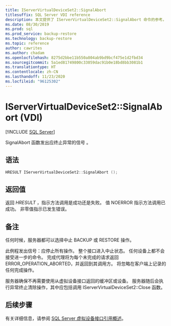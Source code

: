 ```yaml
---
title: IServerVirtualDeviceSet2::SignalAbort
titlesuffix: SQL Server VDI reference
description: 本文提供了 IServerVirtualDeviceSet2::SignalAbort 命令的参考。
ms.date: 08/30/2019
ms.prod: sql
ms.prod_service: backup-restore
ms.technology: backup-restore
ms.topic: reference
author: cawrites
ms.author: chadam
ms.openlocfilehash: 8275d2bbe11b550a804ab9bd9bcf475e1d2fbd34
ms.sourcegitcommit: 5a1ed81749800c33059dac91b0e18bd8bb3081b1
ms.translationtype: HT
ms.contentlocale: zh-CN
ms.lasthandoff: 11/23/2020
ms.locfileid: "96125302"
---
```

# <a name="iservervirtualdeviceset2signalabort-vdi"></a>IServerVirtualDeviceSet2::SignalAbort (VDI)

[!INCLUDE [SQL Server](../../../includes/applies-to-version/sqlserver.md)]

SignalAbort 函数发出应终止异常的信号  。

## <a name="syntax"></a>语法

```c
HRESULT IServerVirtualDeviceSet2::SignalAbort ();
```

## <a name="return-value"></a>返回值

返回 *HRESULT* ，指示方法调用是成功还是失败。 值 NOERROR 指示方法调用已成功。 非零值指示已发生错误。

## <a name="remarks"></a>备注

任何时候，服务器都可以选择中止 BACKUP 或 RESTORE 操作。

此例程发出信号：应停止所有操作。 整个接口进入中止状态。 任何设备上都不会接受进一步的命令。 完成代理将为每个未完成的请求返回 ERROR_OPERATION_ABORTED，并返回到其调用方。 将忽略在客户端上记录的任何完成操作。

服务器确保不再需要使用从虚拟设备接口返回的缓冲区或设备。 服务器随后会执行异常终止清除操作，其中应包括调用 IServerVirtualDeviceSet2::Close 函数。

## <a name="next-steps"></a>后续步骤

有关详细信息，请参阅 [SQL Server 虚拟设备接口引用概述](reference-virtual-device-interface.md)。